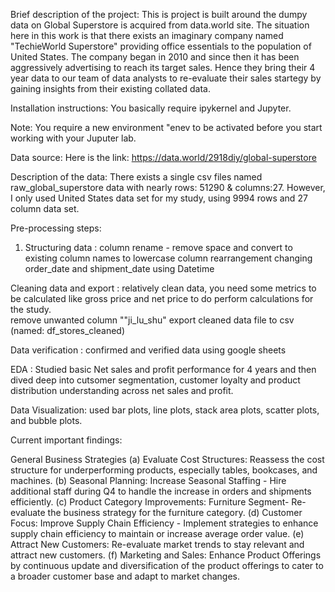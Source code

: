 Brief description of the project:
This is project is built around the dumpy data on Global Superstore is acquired from data.world site. 
The situation here in this work is that there exists an imaginary company named "TechieWorld Superstore" providing office essentials to the population of United States. The company began in 2010 and since then it has been aggressively advertising  to reach its target sales. Hence they bring their 4 year data to our team of data analysts to re-evaluate their sales startegy by gaining insights from their existing collated data. 


Installation instructions:
You basically require ipykernel and Jupyter.

Note: You require a new environment "enev to be activated before you start working with your Juputer lab. 

Data source: 
Here is the link:  https://data.world/2918diy/global-superstore

Description of the data: 
There exists a single csv files named raw_global_superstore data with nearly rows: 51290 & columns:27. However, I only used United States data set for my study, using 9994 rows and 27 column data set.

Pre-processing steps: 
1. Structuring data : column rename - remove space and convert to existing column names to lowercase 
                      column rearrangement 
                      changing order_date and shipment_date using Datetime
		
Cleaning data and export : relatively clean data, you need some metrics to be calculated like gross price and net price to do perform calculations for the study.  
                           remove unwanted column ""ji_lu_shu"
                           export cleaned data file to csv (named: df_stores_cleaned)

Data verification :     confirmed and verified data using google sheets 
                                         


EDA : Studied basic Net sales and profit performance for 4 years and then dived deep into cutsomer segmentation, customer loyalty and product distribution understanding across net sales and        profit. 

Data Visualization: used bar plots, line plots, stack area plots, scatter plots, and  bubble plots. 

Current important findings: 

General Business Strategies
(a) Evaluate Cost Structures:  Reassess the cost structure for underperforming  products, especially tables, bookcases, and machines.
(b) Seasonal Planning: Increase Seasonal Staffing - Hire additional staff during Q4 to handle the increase in orders and shipments efficiently.
(c) Product Category Improvements:  Furniture Segment-  Re-evaluate the business strategy for the furniture category.
(d) Customer Focus:  Improve Supply Chain Efficiency - Implement strategies to enhance supply chain efficiency to maintain or increase average order value.
(e) Attract New Customers: Re-evaluate market trends to stay relevant and attract new customers.
(f) Marketing and Sales: Enhance Product Offerings by continuous update and diversification of the product offerings to cater to a broader customer base and adapt to market changes.
                   


